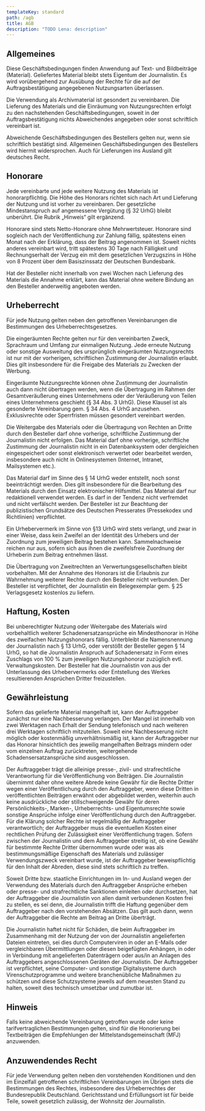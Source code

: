 ```yaml
---
templateKey: standard
path: /agb
title: AGB
description: "TODO Lena: description"
---
```


## Allgemeines

Diese Geschäftsbedingungen finden Anwendung auf Text- und Bildbeiträge (Material). Geliefertes Material bleibt stets Eigentum der Journalistin. Es wird vorübergehend zur Ausübung der Rechte für die auf der Auftragsbestätigung angegebenen Nutzungsarten überlassen.

Die Verwendung als Archivmaterial ist gesondert zu vereinbaren. Die Lieferung des Materials und die Einräumung von Nutzungsrechten erfolgt zu den nachstehenden Geschäftsbedingungen, soweit in der Auftragsbestätigung nichts Abweichendes angegeben oder sonst schriftlich vereinbart ist.

Abweichende Geschäftsbedingungen des Bestellers gelten nur, wenn sie schriftlich bestätigt sind. Allgemeinen
Geschäftsbedingungen des Bestellers wird hiermit widersprochen. Auch für Lieferungen ins Ausland gilt deutsches Recht.

## Honorare

Jede vereinbarte und jede weitere Nutzung des Materials ist honorarpflichtig. Die Höhe des Honorars richtet sich nach Art und Lieferung der Nutzung und ist vorher zu vereinbaren. Der gesetzliche Mindestanspruch auf angemessene Vergütung (§ 32 UrhG) bleibt unberührt. Die Rubrik „Hinweis“ gilt ergänzend.

Honorare sind stets Netto-Honorare ohne Mehrwertsteuer. Honorare sind sogleich nach der Veröffentlichung zur Zahlung fällig, spätestens einen Monat nach der Erklärung, dass der Beitrag angenommen ist. Soweit nichts anderes vereinbart wird, tritt spätestens 30 Tage nach Fälligkeit und Rechnungserhalt der Verzug ein mit dem gesetzlichen Verzugszins in Höhe von 8 Prozent über dem Basiszinssatz der Deutschen Bundesbank.

Hat der Besteller nicht innerhalb von zwei Wochen nach Lieferung des Materials die Annahme erklärt, kann das Material ohne weitere Bindung an den Besteller anderweitig angeboten werden.

## Urheberrecht

Für jede Nutzung gelten neben den getroffenen Vereinbarungen die Bestimmungen des Urheberrechtsgesetzes.

Die eingeräumten Rechte gelten nur für den vereinbarten Zweck, Sprachraum und Umfang zur einmaligen Nutzung. Jede erneute Nutzung oder sonstige Ausweitung des ursprünglich eingeräumten Nutzungsrechts ist nur mit der vorherigen, schriftlichen Zustimmung der Journalistin erlaubt. Dies gilt insbesondere für die Freigabe des Materials zu Zwecken der Werbung.

Eingeräumte Nutzungsrechte können ohne Zustimmung der Journalistin auch dann nicht übertragen werden, wenn die Übertragung im Rahmen der Gesamtveräußerung eines Unternehmens oder der Veräußerung von Teilen eines Unternehmens geschieht (§ 34 Abs. 3 UrhG). Diese Klausel ist als gesonderte Vereinbarung gem. § 34 Abs. 4 UrhG anzusehen. Exklusivrechte oder Sperrfristen müssen gesondert vereinbart werden.

Die Weitergabe des Materials oder die Übertragung von Rechten an Dritte durch den Besteller darf ohne vorherige, schriftliche Zustimmung der Journalistin nicht erfolgen. Das Material darf ohne vorherige, schriftliche Zustimmung der Journalistin nicht in ein Datenbanksystem oder dergleichen eingespeichert oder sonst elektronisch verwertet oder bearbeitet werden, insbesondere auch nicht in Onlinesystemen (Internet, Intranet, Mailsystemen etc.).

Das Material darf im Sinne des § 14 UrhG weder entstellt, noch sonst beeinträchtigt werden. Dies gilt insbesondere für die Bearbeitung des Materials durch den Einsatz elektronischer Hilfsmittel. Das Material darf nur redaktionell verwendet werden. Es darf in der Tendenz nicht verfremdet und nicht verfälscht werden. Der Besteller ist zur Beachtung der publizistischen Grundsätze des Deutschen Presserates (Pressekodex und Richtlinien) verpflichtet.

Ein Urhebervermerk im Sinne von §13 UrhG wird stets verlangt, und zwar in einer Weise, dass kein Zweifel an der Identität des Urhebers und der Zuordnung zum jeweiligen Beitrag bestehen kann. Sammelnachweise reichen nur aus, sofern sich aus ihnen die zweifelsfreie Zuordnung der Urheberin zum Beitrag entnehmen lässt.

Die Übertragung von Zweitrechten an Verwertungsgesellschaften bleibt vorbehalten. Mit der Annahme des Honorars ist die Erlaubnis zur Wahrnehmung weiterer Rechte durch den Besteller nicht verbunden. Der Besteller ist verpflichtet, der Journalistin ein Belegexemplar gem. § 25 Verlagsgesetz kostenlos zu liefern.

## Haftung, Kosten

Bei unberechtigter Nutzung oder Weitergabe des Materials wird vorbehaltlich weiterer Schadenersatzansprüche ein Mindesthonorar in Höhe des zweifachen Nutzungshonorars fällig. Unterbleibt die Namensnennung der Journalistin nach § 13 UrhG, oder verstößt der Besteller gegen § 14 UrhG, so hat die Journalistin Anspruch auf Schadenersatz in Form eines Zuschlags von 100 % zum jeweiligen Nutzungshonorar zuzüglich evtl. Verwaltungskosten. Der Besteller hat die Journalistin von aus der Unterlassung des Urhebervermerks oder Entstellung des Werkes resultierenden Ansprüchen Dritter freizustellen.

## Gewährleistung

Sofern das gelieferte Material mangelhaft ist, kann der Auftraggeber zunächst nur eine Nachbesserung verlangen. Der Mangel ist innerhalb von zwei Werktagen nach Erhalt der Sendung telefonisch und nach weiteren drei Werktagen schriftlich mitzuteilen. Soweit eine Nachbesserung nicht möglich oder kostenmäßig unverhältnismäßig ist, kann der Auftraggeber nur das Honorar hinsichtlich des jeweilig mangelhaften Beitrags mindern oder vom einzelnen Auftrag zurücktreten, weitergehende Schadensersatzansprüche sind ausgeschlossen.

Der Auftraggeber trägt die alleinige presse-, zivil- und strafrechtliche Verantwortung für die Veröffentlichung von Beiträgen. Die Journalistin übernimmt daher ohne weitere Abrede keine Gewähr für die Rechte Dritter wegen einer Veröffentlichung durch den Auftraggeber, wenn diese Dritten in veröffentlichten Beiträgen erwähnt oder abgebildet werden, weiterhin auch keine ausdrückliche oder stillschweigende Gewähr für deren Persönlichkeits-, Marken-, Urheberrechts- und Eigentumsrechte sowie sonstige Ansprüche infolge einer Veröffentlichung durch den Auftraggeber. Für die Klärung solcher Rechte ist regelmäßig der Auftraggeber verantwortlich; der Auftraggeber muss die eventuellen Kosten einer rechtlichen Prüfung der Zulässigkeit einer Veröffentlichung tragen. Sofern zwischen der Journalistin und dem Auftraggeber streitig ist, ob eine Gewähr für bestimmte Rechte Dritter übernommen wurde oder was als bestimmungsmäßige Eigenschaft des Materials und zulässiger Verwendungszweck vereinbart wurde, ist der Auftraggeber beweispflichtig für den Inhalt der Abreden, diese sind stets schriftlich zu treffen.

Soweit Dritte bzw. staatliche Einrichtungen im In- und Ausland wegen der Verwendung des Materials durch den Auftraggeber Ansprüche erheben oder presse- und strafrechtliche Sanktionen einleiten oder durchsetzen, hat der Auftraggeber die Journalistin von allen damit verbundenen Kosten frei zu stellen, es sei denn, die Journalistin trifft die Haftung gegenüber dem Auftraggeber nach den vorstehenden Absätzen. Das gilt auch dann, wenn der Auftraggeber die Rechte am Beitrag an Dritte überträgt.

Die Journalistin haftet nicht für Schäden, die beim Auftraggeber im Zusammenhang mit der Nutzung der von der Journalistin angelieferten Dateien eintreten, sei dies durch Computerviren in oder an E-Mails oder vergleichbaren Übermittlungen oder diesen beigefügten Anhängen, in oder in Verbindung mit angelieferten Datenträgern oder aus/in an Anlagen des Auftraggebers angeschlossenen Geräten der Journalistin. Der Auftraggeber ist verpflichtet, seine Computer- und sonstige Digitalsysteme durch Virenschutzprogramme und weitere branchenübliche Maßnahmen zu schützen und diese Schutzsysteme jeweils auf dem neuesten Stand zu halten, soweit dies technisch umsetzbar und zumutbar ist.

## Hinweis

Falls keine abweichende Vereinbarung getroffen wurde oder keine tarifvertraglichen Bestimmungen gelten, sind für die Honorierung bei Textbeiträgen die Empfehlungen der Mittelstandsgemeinschaft (MFJ) anzuwenden.

## Anzuwendendes Recht

Für jede Verwendung gelten neben den vorstehenden Konditionen und den im Einzelfall getroffenen schriftlichen Vereinbarungen im Übrigen stets die Bestimmungen des Rechtes, insbesondere des Urheberrechtes der Bundesrepublik Deutschland. Gerichtsstand und Erfüllungsort ist für beide Teile, soweit gesetzlich zulässig, der Wohnsitz der Journalistin.
